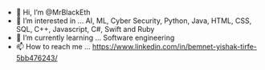 - 👋 Hi, I’m @MrBlackEth
- 👀 I’m interested in ... AI, ML, Cyber Security, Python, Java, HTML, CSS, SQL, C++, Javascript, C#, Swift and Ruby 
- 🌱 I’m currently learning ... Software engineering
- 📫 How to reach me ... https://www.linkedin.com/in/bemnet-yishak-tirfe-5bb476243/

<!---
MrBlackEth/MrBlackEth is a ✨ special ✨ repository because its `README.md` (this file) appears on your GitHub profile.
You can click the Preview link to take a look at your changes.
--->
